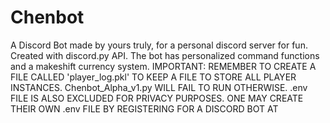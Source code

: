 # Chenbot
A Discord Bot made by yours truly, for a personal discord server for fun. Created with discord.py API. The bot has personalized command functions and a makeshift currency system.
IMPORTANT: REMEMBER TO CREATE A FILE CALLED 'player_log.pkl' TO KEEP A FILE TO STORE ALL PLAYER INSTANCES. Chenbot_Alpha_v1.py WILL FAIL TO RUN OTHERWISE.
.env FILE IS ALSO EXCLUDED FOR PRIVACY PURPOSES. ONE MAY CREATE THEIR OWN .env FILE BY REGISTERING FOR A DISCORD BOT AT 
